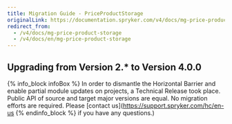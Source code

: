 ```yaml
---
title: Migration Guide - PriceProductStorage
originalLink: https://documentation.spryker.com/v4/docs/mg-price-product-storage
redirect_from:
  - /v4/docs/mg-price-product-storage
  - /v4/docs/en/mg-price-product-storage
---
```


## Upgrading from Version 2.* to Version 4.0.0
{% info_block infoBox %}
In order to dismantle the Horizontal Barrier and enable partial module updates on projects, a Technical Release took place. Public API of source and target major versions are equal. No migration efforts are required. Please [contact us](https://support.spryker.com/hc/en-us
{% endinfo_block %} if you have any questions.)
